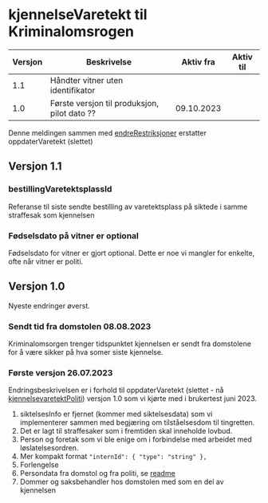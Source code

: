 # kjennelseVaretekt til Kriminalomsrogen
| Versjon | Beskrivelse                                  | Aktiv fra  | Aktiv til |
|---------|----------------------------------------------|------------|-----------|
| 1.1     | Håndter vitner uten identifikator |            |           |
| 1.0     | Første versjon til produksjon, pilot dato ?? | 09.10.2023 |           |

Denne meldingen sammen med [endreRestriksjoner](../endreRestriksjoner/readme.md) erstatter oppdaterVaretekt (slettet)
## Versjon 1.1

### bestillingVaretektsplassId

Referanse til siste sendte bestilling av varetektsplass på siktede i samme straffesak som kjennelsen

### Fødselsdato på vitner er optional

Fødselsdato for vitner er gjort optional. Dette er noe vi mangler for enkelte, ofte når vitner er politi.
## Versjon 1.0
Nyeste endringer øverst.
### Sendt tid fra domstolen 08.08.2023
Kriminalomsorgen trenger tidspunktet kjennelsen er sendt fra domstolene for å være sikker på hva somer siste kjennelse.
### Første versjon 26.07.2023
Endringsbeskrivelsen er i forhold til oppdaterVaretekt 
(slettet - nå [kjennelsevaretektPoliti](../kjennelsevaretektPoliti/readme.md)) 
versjon 1.0 som vi kjørte med i brukertest juni 2023.

1. siktelsesInfo er fjernet (kommer med siktelsesdata) som vi implementerer sammen med begjæring om tilståelsesdom til tingretten.
1. Det er lagt til straffesaker som i fremtiden skal inneholde lovbud.
1. Person og foretak som vi ble enige om i forbindelse med arbeidet med løslatelsesordren.
1. Mer kompakt format `"internId": { "type": "string" },`
1. Forlengelse
1. Persondata fra domstol og fra politi, se [readme](./readme.md)
1. Dommer og saksbehandler hos domstolen med som en del av kjennelsen
